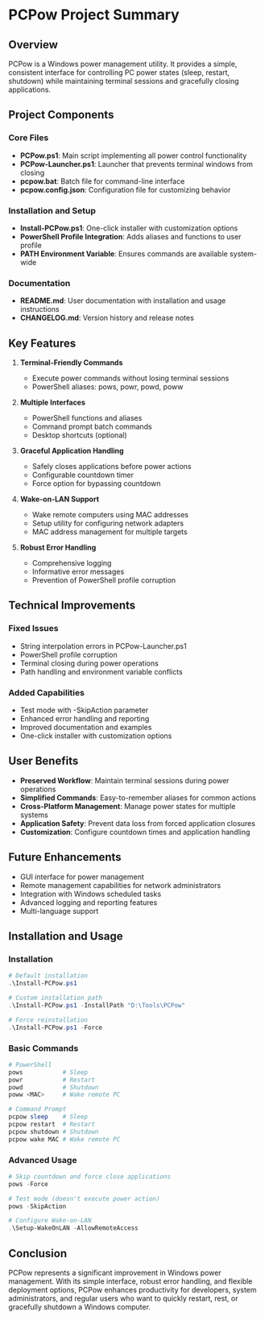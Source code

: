 # PCPow Project Summary

## Overview

PCPow is a Windows power management utility. It provides a simple, consistent interface for controlling PC power states (sleep, restart, shutdown) while maintaining terminal sessions and gracefully closing applications.

## Project Components

### Core Files
- **PCPow.ps1**: Main script implementing all power control functionality
- **PCPow-Launcher.ps1**: Launcher that prevents terminal windows from closing
- **pcpow.bat**: Batch file for command-line interface
- **pcpow.config.json**: Configuration file for customizing behavior

### Installation and Setup
- **Install-PCPow.ps1**: One-click installer with customization options
- **PowerShell Profile Integration**: Adds aliases and functions to user profile
- **PATH Environment Variable**: Ensures commands are available system-wide

### Documentation
- **README.md**: User documentation with installation and usage instructions
- **CHANGELOG.md**: Version history and release notes

## Key Features

1. **Terminal-Friendly Commands**
   - Execute power commands without losing terminal sessions
   - PowerShell aliases: pows, powr, powd, poww

2. **Multiple Interfaces**
   - PowerShell functions and aliases
   - Command prompt batch commands
   - Desktop shortcuts (optional)

3. **Graceful Application Handling**
   - Safely closes applications before power actions
   - Configurable countdown timer
   - Force option for bypassing countdown

4. **Wake-on-LAN Support**
   - Wake remote computers using MAC addresses
   - Setup utility for configuring network adapters
   - MAC address management for multiple targets

5. **Robust Error Handling**
   - Comprehensive logging
   - Informative error messages
   - Prevention of PowerShell profile corruption

## Technical Improvements

### Fixed Issues
- String interpolation errors in PCPow-Launcher.ps1
- PowerShell profile corruption
- Terminal closing during power operations
- Path handling and environment variable conflicts

### Added Capabilities
- Test mode with -SkipAction parameter
- Enhanced error handling and reporting
- Improved documentation and examples
- One-click installer with customization options

## User Benefits

- **Preserved Workflow**: Maintain terminal sessions during power operations
- **Simplified Commands**: Easy-to-remember aliases for common actions
- **Cross-Platform Management**: Manage power states for multiple systems
- **Application Safety**: Prevent data loss from forced application closures
- **Customization**: Configure countdown times and application handling

## Future Enhancements

- GUI interface for power management
- Remote management capabilities for network administrators
- Integration with Windows scheduled tasks
- Advanced logging and reporting features
- Multi-language support

## Installation and Usage

### Installation
```powershell
# Default installation
.\Install-PCPow.ps1

# Custom installation path
.\Install-PCPow.ps1 -InstallPath "D:\Tools\PCPow"

# Force reinstallation
.\Install-PCPow.ps1 -Force
```

### Basic Commands
```powershell
# PowerShell
pows           # Sleep
powr           # Restart
powd           # Shutdown
poww <MAC>     # Wake remote PC

# Command Prompt
pcpow sleep    # Sleep
pcpow restart  # Restart
pcpow shutdown # Shutdown
pcpow wake MAC # Wake remote PC
```

### Advanced Usage
```powershell
# Skip countdown and force close applications
pows -Force

# Test mode (doesn't execute power action)
pows -SkipAction

# Configure Wake-on-LAN
.\Setup-WakeOnLAN -AllowRemoteAccess
```

## Conclusion

PCPow represents a significant improvement in Windows power management. With its simple interface, robust error handling, and flexible deployment options, PCPow enhances productivity for developers, system administrators, and regular users who want to quickly restart, rest, or gracefully shutdown a Windows computer.